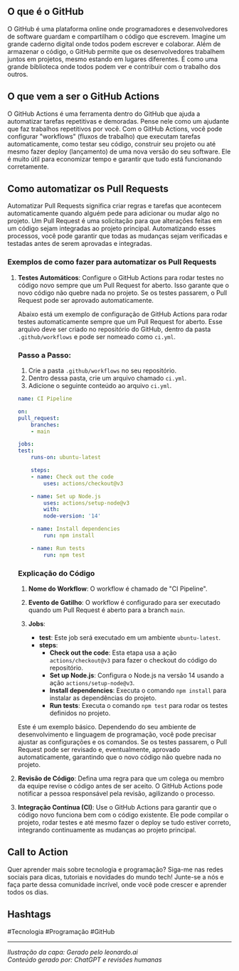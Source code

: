 ## O que é o GitHub

O GitHub é uma plataforma online onde programadores e desenvolvedores de software guardam e compartilham o código que escrevem. Imagine um grande caderno digital onde todos podem escrever e colaborar. Além de armazenar o código, o GitHub permite que os desenvolvedores trabalhem juntos em projetos, mesmo estando em lugares diferentes. É como uma grande biblioteca onde todos podem ver e contribuir com o trabalho dos outros.

## O que vem a ser o GitHub Actions

O GitHub Actions é uma ferramenta dentro do GitHub que ajuda a automatizar tarefas repetitivas e demoradas. Pense nele como um ajudante que faz trabalhos repetitivos por você. Com o GitHub Actions, você pode configurar "workflows" (fluxos de trabalho) que executam tarefas automaticamente, como testar seu código, construir seu projeto ou até mesmo fazer deploy (lançamento) de uma nova versão do seu software. Ele é muito útil para economizar tempo e garantir que tudo está funcionando corretamente.

## Como automatizar os Pull Requests

Automatizar Pull Requests significa criar regras e tarefas que acontecem automaticamente quando alguém pede para adicionar ou mudar algo no projeto. Um Pull Request é uma solicitação para que alterações feitas em um código sejam integradas ao projeto principal. Automatizando esses processos, você pode garantir que todas as mudanças sejam verificadas e testadas antes de serem aprovadas e integradas.

### Exemplos de como fazer para automatizar os Pull Requests

1. **Testes Automáticos**: Configure o GitHub Actions para rodar testes no código novo sempre que um Pull Request for aberto. Isso garante que o novo código não quebre nada no projeto. Se os testes passarem, o Pull Request pode ser aprovado automaticamente.


    Abaixo está um exemplo de configuração de GitHub Actions para rodar testes automaticamente sempre que um Pull Request for aberto. Esse arquivo deve ser criado no repositório do GitHub, dentro da pasta `.github/workflows` e pode ser nomeado como `ci.yml`.

    ### Passo a Passo:

    1. Crie a pasta `.github/workflows` no seu repositório.
    2. Dentro dessa pasta, crie um arquivo chamado `ci.yml`.
    3. Adicione o seguinte conteúdo ao arquivo `ci.yml`.

    ```yaml
    name: CI Pipeline

    on:
    pull_request:
        branches:
        - main

    jobs:
    test:
        runs-on: ubuntu-latest

        steps:
        - name: Check out the code
            uses: actions/checkout@v3

        - name: Set up Node.js
            uses: actions/setup-node@v3
            with:
            node-version: '14'

        - name: Install dependencies
            run: npm install

        - name: Run tests
            run: npm test
    ```

    ### Explicação do Código

    1. **Nome do Workflow**: O workflow é chamado de "CI Pipeline".
    
    2. **Evento de Gatilho**: O workflow é configurado para ser executado quando um Pull Request é aberto para a branch `main`.

    3. **Jobs**: 
        - **test**: Este job será executado em um ambiente `ubuntu-latest`.
        - **steps**: 
            - **Check out the code**: Esta etapa usa a ação `actions/checkout@v3` para fazer o checkout do código do repositório.
            - **Set up Node.js**: Configura o Node.js na versão 14 usando a ação `actions/setup-node@v3`.
            - **Install dependencies**: Executa o comando `npm install` para instalar as dependências do projeto.
            - **Run tests**: Executa o comando `npm test` para rodar os testes definidos no projeto.

    Este é um exemplo básico. Dependendo do seu ambiente de desenvolvimento e linguagem de programação, você pode precisar ajustar as configurações e os comandos. Se os testes passarem, o Pull Request pode ser revisado e, eventualmente, aprovado automaticamente, garantindo que o novo código não quebre nada no projeto.




2. **Revisão de Código**: Defina uma regra para que um colega ou membro da equipe revise o código antes de ser aceito. O GitHub Actions pode notificar a pessoa responsável pela revisão, agilizando o processo.

3. **Integração Contínua (CI)**: Use o GitHub Actions para garantir que o código novo funciona bem com o código existente. Ele pode compilar o projeto, rodar testes e até mesmo fazer o deploy se tudo estiver correto, integrando continuamente as mudanças ao projeto principal.

## Call to Action

Quer aprender mais sobre tecnologia e programação? Siga-me nas redes sociais para dicas, tutoriais e novidades do mundo tech! Junte-se a nós e faça parte dessa comunidade incrível, onde você pode crescer e aprender todos os dias.

## Hashtags

#Tecnologia #Programação #GitHub

---

*Ilustração da capa: Gerado pelo leonardo.ai  
Conteúdo gerado por: ChatGPT e revisões humanas*